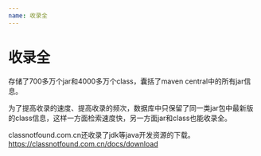 ```yaml
---
name: 收录全
---
```


# 收录全

存储了700多万个jar和4000多万个class，囊括了maven central中的所有jar信息。

为了提高收录的速度、提高收录的频次，数据库中只保留了同一类jar包中最新版的class信息，这样一方面检索速度快，另一方面jar和class也能收录全。

classnotfound.com.cn还收录了jdk等java开发资源的下载。https://classnotfound.com.cn/docs/download